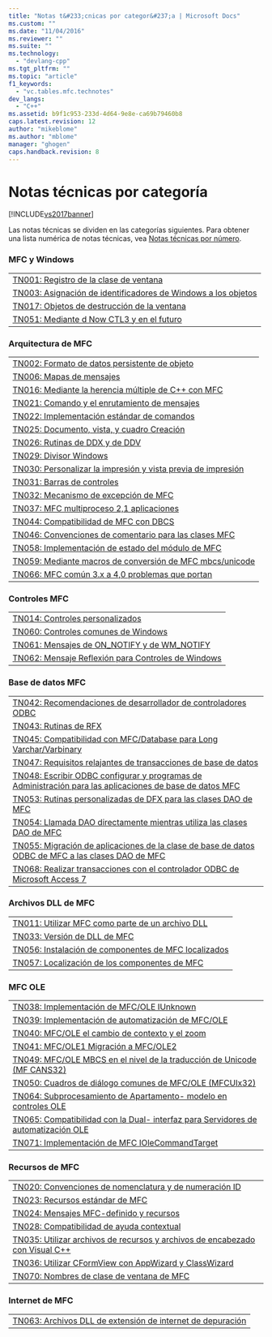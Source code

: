 ```yaml
---
title: "Notas t&#233;cnicas por categor&#237;a | Microsoft Docs"
ms.custom: ""
ms.date: "11/04/2016"
ms.reviewer: ""
ms.suite: ""
ms.technology: 
  - "devlang-cpp"
ms.tgt_pltfrm: ""
ms.topic: "article"
f1_keywords: 
  - "vc.tables.mfc.technotes"
dev_langs: 
  - "C++"
ms.assetid: b9f1c953-233d-4d64-9e8e-ca69b79460b8
caps.latest.revision: 12
author: "mikeblome"
ms.author: "mblome"
manager: "ghogen"
caps.handback.revision: 8
---
```

# Notas t&#233;cnicas por categor&#237;a
[!INCLUDE[vs2017banner](../assembler/inline/includes/vs2017banner.md)]

Las notas técnicas se dividen en las categorías siguientes.  Para obtener una lista numérica de notas técnicas, vea [Notas técnicas por número](../mfc/technical-notes-by-number.md).  
  
### MFC y Windows  
  
||  
|-|  
|[TN001: Registro de la clase de ventana](../mfc/tn001-window-class-registration.md)|  
|[TN003: Asignación de identificadores de Windows a los objetos](../mfc/tn003-mapping-of-windows-handles-to-objects.md)|  
|[TN017: Objetos de destrucción de la ventana](../mfc/tn017-destroying-window-objects.md)|  
|[TN051: Mediante d Now CTL3 y en el futuro](../mfc/tn051-using-ctl3d-now-and-in-the-future.md)|  
  
### Arquitectura de MFC  
  
||  
|-|  
|[TN002: Formato de datos persistente de objeto](../mfc/tn002-persistent-object-data-format.md)|  
|[TN006: Mapas de mensajes](../mfc/tn006-message-maps.md)|  
|[TN016: Mediante la herencia múltiple de C\+\+ con MFC](../mfc/tn016-using-cpp-multiple-inheritance-with-mfc.md)|  
|[TN021: Comando y el enrutamiento de mensajes](../mfc/tn021-command-and-message-routing.md)|  
|[TN022: Implementación estándar de comandos](../mfc/tn022-standard-commands-implementation.md)|  
|[TN025: Documento, vista, y cuadro Creación](../mfc/tn025-document-view-and-frame-creation.md)|  
|[TN026: Rutinas de DDX y de DDV](../mfc/tn026-ddx-and-ddv-routines.md)|  
|[TN029: Divisor Windows](../mfc/tn029-splitter-windows.md)|  
|[TN030: Personalizar la impresión y vista previa de impresión](../mfc/tn030-customizing-printing-and-print-preview.md)|  
|[TN031: Barras de controles](../mfc/tn031-control-bars.md)|  
|[TN032: Mecanismo de excepción de MFC](../mfc/tn032-mfc-exception-mechanism.md)|  
|[TN037: MFC multiproceso 2,1 aplicaciones](../mfc/tn037-multithreaded-mfc-2-1-applications.md)|  
|[TN044: Compatibilidad de MFC con DBCS](../mfc/tn044-mfc-support-for-dbcs.md)|  
|[TN046: Convenciones de comentario para las clases MFC](../mfc/tn046-commenting-conventions-for-the-mfc-classes.md)|  
|[TN058: Implementación de estado del módulo de MFC](../mfc/tn058-mfc-module-state-implementation.md)|  
|[TN059: Mediante macros de conversión de MFC mbcs\/unicode](../mfc/tn059-using-mfc-mbcs-unicode-conversion-macros.md)|  
|[TN066: MFC común 3.x a 4,0 problemas que portan](../mfc/tn066-common-mfc-3-x-to-4-0-porting-issues.md)|  
  
### Controles MFC  
  
||  
|-|  
|[TN014: Controles personalizados](../mfc/tn014-custom-controls.md)|  
|[TN060: Controles comunes de Windows](../mfc/tn060-the-new-windows-common-controls.md)|  
|[TN061: Mensajes de ON\_NOTIFY y de WM\_NOTIFY](../mfc/tn061-on-notify-and-wm-notify-messages.md)|  
|[TN062: Mensaje Reflexión para Controles de Windows](../mfc/tn062-message-reflection-for-windows-controls.md)|  
  
### Base de datos MFC  
  
||  
|-|  
|[TN042: Recomendaciones de desarrollador de controladores ODBC](../mfc/tn042-odbc-driver-developer-recommendations.md)|  
|[TN043: Rutinas de RFX](../mfc/tn043-rfx-routines.md)|  
|[TN045: Compatibilidad con MFC\/Database para Long Varchar\/Varbinary](../mfc/tn045-mfc-database-support-for-long-varchar-varbinary.md)|  
|[TN047: Requisitos relajantes de transacciones de base de datos](../mfc/tn047-relaxing-database-transaction-requirements.md)|  
|[TN048: Escribir ODBC configurar y programas de Administración para las aplicaciones de base de datos MFC](../mfc/tn048-writing-odbc-setup-and-administration-programs.md)|  
|[TN053: Rutinas personalizadas de DFX para las clases DAO de MFC](../mfc/tn053-custom-dfx-routines-for-dao-database-classes.md)|  
|[TN054: Llamada DAO directamente mientras utiliza las clases DAO de MFC](../mfc/tn054-calling-dao-directly-while-using-mfc-dao-classes.md)|  
|[TN055: Migración de aplicaciones de la clase de base de datos ODBC de MFC a las clases DAO de MFC](../mfc/tn055-migrating-mfc-odbc-database-class-applications-to-mfc-dao-classes.md)|  
|[TN068: Realizar transacciones con el controlador ODBC de Microsoft Access 7](../mfc/tn068-performing-transactions-with-the-microsoft-access-7-odbc-driver.md)|  
  
### Archivos DLL de MFC  
  
||  
|-|  
|[TN011: Utilizar MFC como parte de un archivo DLL](../mfc/tn011-using-mfc-as-part-of-a-dll.md)|  
|[TN033: Versión de DLL de MFC](../mfc/tn033-dll-version-of-mfc.md)|  
|[TN056: Instalación de componentes de MFC localizados](../mfc/tn056-installation-of-localized-mfc-components.md)|  
|[TN057: Localización de los componentes de MFC](../mfc/tn057-localization-of-mfc-components.md)|  
  
### MFC OLE  
  
||  
|-|  
|[TN038: Implementación de MFC\/OLE IUnknown](../mfc/tn038-mfc-ole-iunknown-implementation.md)|  
|[TN039: Implementación de automatización de MFC\/OLE](../mfc/tn039-mfc-ole-automation-implementation.md)|  
|[TN040: MFC\/OLE el cambio de contexto y el zoom](../mfc/tn040-mfc-ole-in-place-resizing-and-zooming.md)|  
|[TN041: MFC\/OLE1 Migración a MFC\/OLE2](../mfc/tn041-mfc-ole1-migration-to-mfc-ole-2.md)|  
|[TN049: MFC\/OLE MBCS en el nivel de la traducción de Unicode \(MF CANS32\)](../mfc/tn049-mfc-ole-mbcs-to-unicode-translation-layer-mfcans32.md)|  
|[TN050: Cuadros de diálogo comunes de MFC\/OLE \(MFCUIx32\)](../mfc/tn050-mfc-ole-common-dialogs-mfcuix32.md)|  
|[TN064: Subprocesamiento de Apartamento\- modelo en controles OLE](../mfc/tn064-apartment-model-threading-in-activex-controls.md)|  
|[TN065: Compatibilidad con la Dual\- interfaz para Servidores de automatización OLE](../mfc/tn065-dual-interface-support-for-ole-automation-servers.md)|  
|[TN071: Implementación de MFC IOleCommandTarget](../mfc/tn071-mfc-iolecommandtarget-implementation.md)|  
  
### Recursos de MFC  
  
||  
|-|  
|[TN020: Convenciones de nomenclatura y de numeración ID](../mfc/tn020-id-naming-and-numbering-conventions.md)|  
|[TN023: Recursos estándar de MFC](../mfc/tn023-standard-mfc-resources.md)|  
|[TN024: Mensajes MFC\-definido y recursos](../mfc/tn024-mfc-defined-messages-and-resources.md)|  
|[TN028: Compatibilidad de ayuda contextual](../mfc/tn028-context-sensitive-help-support.md)|  
|[TN035: Utilizar archivos de recursos y archivos de encabezado con Visual C\+\+](../mfc/tn035-using-multiple-resource-files-and-header-files-with-visual-cpp.md)|  
|[TN036: Utilizar CFormView con AppWizard y ClassWizard](../mfc/tn036-using-cformview-with-appwizard-and-classwizard.md)|  
|[TN070: Nombres de clase de ventana de MFC](../mfc/tn070-mfc-window-class-names.md)|  
  
### Internet de MFC  
  
||  
|-|  
|[TN063: Archivos DLL de extensión de internet de depuración](../mfc/tn063-debugging-internet-extension-dlls.md)|